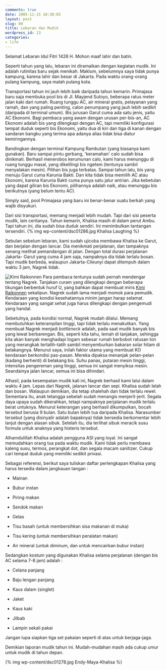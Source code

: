 ```yaml
---
comments: true
date: 2005-11-15 10:30:03
layout: post
slug: 09
title: Lebaran dan Mudik
wordpress_id: 13
categories:
- life
---
```


Selamat Lebaran Idul Fitri 1426 H. 
Mohon maaf lahir dan batin.

Seperti tahun yang lalu, lebaran ini diramaikan dengan kegiatan mudik. Ini adalah rutinitas baru sejak menikah. Maklum, sebelumnya saya tidak punya kampung, karena lahir dan besar di Jakarta. Pada waktu orang-orang pulang kampung, saya malah pulang kota.

Transportasi tahun ini jauh lebih baik daripada tahun kemarin. Primajasa baru saja membuka pool bis di Jl. Mayjend Sutoyo, beberapa ratus meter jalan kaki dari rumah. Ruang tunggu AC, air mineral gratis, pelayanan yang ramah, dan yang paling penting, calon penumpang yang jauh lebih sedikit (daripada di terminal umum). Bis jurusan Garut cuma ada satu jenis, yaitu AC Ekonomi. Bagi pembaca yang awam dengan urusan per-bis-an, AC Ekonomi adalah bis yang dilengkapi dengan AC, tapi memiliki konfigurasi tempat duduk seperti bis Ekonomi, yaitu dua di kiri dan tiga di kanan dengan sandaran bangku yang terima apa adanya alias tidak bisa diatur kemiringannya.

Bandingkan dengan terminal Kampung Rambutan (yang biasanya kami gunakan). Baru sampai pintu gerbang, 'keramahan' calo sudah bisa dinikmati. Berhasil menerobos kerumunan calo, kami harus menunggu di ruang tunggu masal, yang dikelilingi bis ngetem (tentunya sambil menyalakan mesin). Pilihan bis juga terbatas. Sampai tahun lalu, bis yang menuju Garut cuma Karunia Bakti. Dan kita tidak bisa memilih AC atau Ekonomi, karena Karunia Bakti cuma punya satu jalur antrian. Jika kebetulan yang dapat giliran bis Ekonomi, pilihannya adalah naik, atau menunggu bis berikutnya (yang belum tentu AC). 

Simply said, pool Primajasa yang baru ini benar-benar suatu berkah yang wajib disyukuri. 

Dari sisi transportasi, memang menjadi lebih mudah. Tapi dari sisi peserta mudik, lain ceritanya. Tahun kemarin, Khalisa masih di dalam perut Ambu. Tapi tahun ini, dia sudah bisa duduk sendiri. Ini menimbulkan tantangan tersendiri. 
{% img wp-content/dsc01286.jpg Khalisa Laughing %}

Sebulan sebelum lebaran, kami sudah ujicoba membawa Khalisa ke Garut, dan berjalan dengan lancar. Dia menikmati perjalanan, dan tampaknya senang melihat pemandangan di jalan. Dengan total durasi perjalanan Jakarta- Garut yang cuma 4 jam saja, nampaknya dia tidak terlalu bosan. Tapi mudik berbeda, walaupun Jakarta-Cileunyi dapat ditempuh dalam waktu 3 jam, Nagrek tidak. 

![Kimi Raikonnen](wp-content/kimi.jpg) Para pembaca tentunya sudah pernah mendengar tentang Nagrek. Tanjakan curam yang dilengkapi dengan beberapa tikungan berbentuk huruf U, yang bahkan dapat membuat miris [Kimi Raikonnen](http://www.racecar.net/kimi/) sekalipun. 
Nagrek sudah lama menjadi momok para pemudik. Kendaraan yang kondisi kesehatannya minim jangan harap selamat. Kendaraan yang sangat sehat juga harus dilengkapi dengan pengemudi yang handal. 

Sebetulnya, pada kondisi normal, Nagrek mudah dilalui. Memang membutuhkan keterampilan tinggi, tapi tidak terlalu menakutkan. Yang membuat Nagrek menjadi _bottleneck_ adalah, pada saat mudik banyak bis yang lewat berbarengan. 
Bis, seperti kita tahu, lemah di tanjakan, sehingga kita akan banyak menghadapi logam sebesar rumah berbobot ratusan ton yang merangkak tertatih-tatih sambil menyemburkan bakaran solar hitam di belakangnya. 
Menurut saya, inilah faktor utama yang membuat KO kendaraan berkondisi pas-pasan. Mereka dipaksa menanjak pelan-pelan (kadang berhenti) di belakang bis. Suhu panas, putaran mesin tinggi, intensitas pengereman yang tinggi, semua ini sangat menyiksa mesin. Seandainya jalan lancar, semua ini bisa dihindari.

Alhasil, pada kesempatan mudik kali ini, Nagrek berhasil kami lalui dalam waktu 4 jam. Lepas dari Nagrek, jalanan lancar dan sepi. Khalisa sudah lelah dan bosan. Walaupun demikian, dia tetap shalehah dan tidak terlalu rewel. Sementara itu, anak tetangga sebelah sudah menangis menjerit-jerit. Segala daya upaya sudah dikerahkan, tetapi nampaknya perjalanan mudik terlalu berat untuknya. Menurut keterangan yang berhasil dikumpulkan, bocah tersebut berusia 9 bulan. Satu bulan lebih tua daripada Khalisa. Narasumber tersebut (yang disinyalir adalah bapaknya) tidak bersedia berkomentar lebih lanjut dengan alasan sibuk. Setelah itu, dia terlihat sibuk meracik susu formula untuk anaknya yang histeris tersebut. 

Alhamdulillah Khalisa adalah pengguna ASI yang loyal. Ini sangat memudahkan orang tua pada waktu mudik. Kami tidak perlu membawa kaleng susu, termos, perangkat dot, dan segala macam sanitizer. Cukup cari tempat duduk yang memiliki sedikit privasi.

Sebagai referensi, berikut saya tuliskan daftar perlengkapan Khalisa yang harus tersedia dalam jangkauan tangan : 



	
  * Mainan

	
  * Bubur instan

	
  * Piring makan

	
  * Sendok makan

	
  * Gelas

	
  * Tisu basah (untuk membersihkan sisa makanan di muka)

	
  * Tisu kering (untuk membersihkan peralatan makan)

	
  * Air mineral (untuk diminum, dan untuk mencairkan bubur instan)



Sedangkan kostum yang digunakan Khalisa selama perjalanan (dengan bis AC selama 7-8 jam) adalah : 

	
  * Celana panjang

	
  * Baju lengan panjang

	
  * Kaus dalam (singlet)

	
  * Jaket

	
  * Kaus kaki

	
  * Jilbab

        
  * Lampin sekali pakai



Jangan lupa siapkan tiga set pakaian seperti di atas untuk berjaga-jaga. 

Demikian laporan mudik tahun ini. Mudah-mudahan masih ada cukup umur untuk mudik di tahun depan. 

{% img wp-content/dsc01278.jpg Endy-Maya-Khalisa %}
